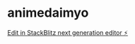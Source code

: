 # animedaimyo

[Edit in StackBlitz next generation editor ⚡️](https://stackblitz.com/~/github.com/actorwriter2020/animedaimyo)